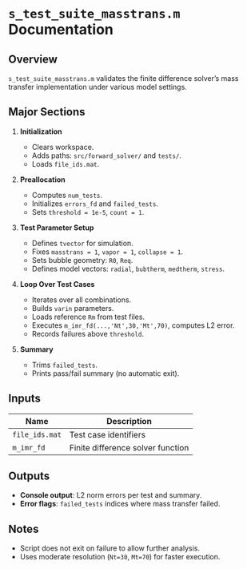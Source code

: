 # `s_test_suite_masstrans.m` Documentation

## Overview
`s_test_suite_masstrans.m` validates the finite difference solver’s mass transfer implementation under various model settings.

## Major Sections

1. **Initialization**
   - Clears workspace.
   - Adds paths: `src/forward_solver/` and `tests/`.
   - Loads `file_ids.mat`.

2. **Preallocation**
   - Computes `num_tests`.
   - Initializes `errors_fd` and `failed_tests`.
   - Sets `threshold = 1e-5`, `count = 1`.

3. **Test Parameter Setup**
   - Defines `tvector` for simulation.
   - Fixes `masstrans = 1`, `vapor = 1`, `collapse = 1`.
   - Sets bubble geometry: `R0`, `Req`.
   - Defines model vectors: `radial`, `bubtherm`, `medtherm`, `stress`.

4. **Loop Over Test Cases**
   - Iterates over all combinations.
   - Builds `varin` parameters.
   - Loads reference `Rm` from test files.
   - Executes `m_imr_fd(...,'Nt',30,'Mt',70)`, computes L2 error.
   - Records failures above `threshold`.

5. **Summary**
   - Trims `failed_tests`.
   - Prints pass/fail summary (no automatic exit).

## Inputs

| Name            | Description                          |
|-----------------|--------------------------------------|
| `file_ids.mat`  | Test case identifiers                |
| `m_imr_fd`      | Finite difference solver function    |

## Outputs

- **Console output**: L2 norm errors per test and summary.
- **Error flags**: `failed_tests` indices where mass transfer failed.

## Notes

- Script does not exit on failure to allow further analysis.
- Uses moderate resolution (`Nt=30`, `Mt=70`) for faster execution.
